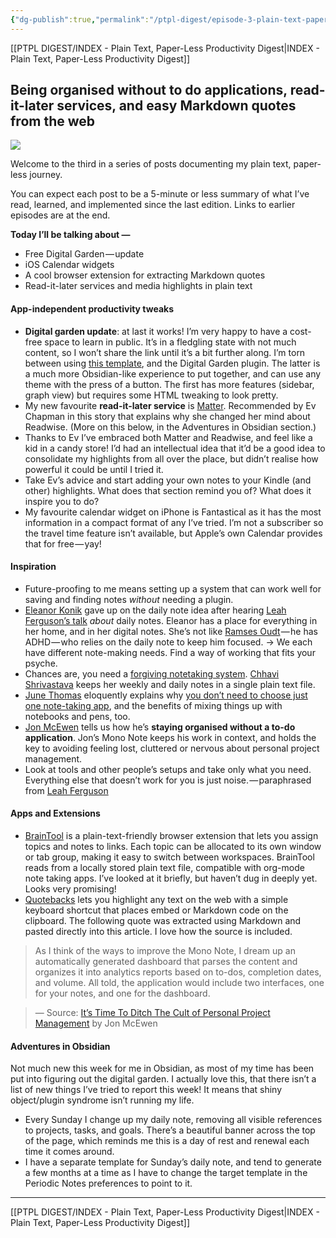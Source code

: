 ```yaml
---
{"dg-publish":true,"permalink":"/ptpl-digest/episode-3-plain-text-paper-less-productivity/","dgHomeLink":true,"dgPassFrontmatter":false}
---
```



[[PTPL DIGEST/INDEX - Plain Text, Paper-Less Productivity Digest|INDEX - Plain Text, Paper-Less Productivity Digest]]

## Being organised without to do applications, read-it-later services, and easy Markdown quotes from the web

![](https://cdn-images-1.medium.com/max/1600/1*WBOA0lsaocL7h5HxY9ghzA.png)


Welcome to the third in a series of posts documenting my plain text, paper-less journey.

You can expect each post to be a 5-minute or less summary of what I’ve read, learned, and implemented since the last edition. Links to earlier episodes are at the end.

**Today I’ll be talking about —**

-   Free Digital Garden — update
-   iOS Calendar widgets
-   A cool browser extension for extracting Markdown quotes
-   Read-it-later services and media highlights in plain text

#### App-independent productivity tweaks

-   **Digital garden update**: at last it works! I’m very happy to have a cost-free space to learn in public. It’s in a fledgling state with not much content, so I won’t share the link until it’s a bit further along. I’m torn between using [this template](https://maximevaillancourt.com/blog/setting-up-your-own-digital-garden-with-jekyll), and the Digital Garden plugin. The latter is a much more Obsidian-like experience to put together, and can use any theme with the press of a button. The first has more features (sidebar, graph view) but requires some HTML tweaking to look pretty.
-   My new favourite **read-it-later service** is [Matter](https://hq.getmatter.app/). Recommended by Ev Chapman in this story that explains why she changed her mind about Readwise. (More on this below, in the Adventures in Obsidian section.)
-   Thanks to Ev I’ve embraced both Matter and Readwise, and feel like a kid in a candy store! I’d had an intellectual idea that it’d be a good idea to consolidate my highlights from all over the place, but didn’t realise how powerful it could be until I tried it.
-   Take Ev’s advice and start adding your own notes to your Kindle (and other) highlights. What does that section remind you of? What does it inspire you to do?
-   My favourite calendar widget on iPhone is Fantastical as it has the most information in a compact format of any I’ve tried. I’m not a subscriber so the travel time feature isn’t available, but Apple’s own Calendar provides that for free — yay!

#### Inspiration

- Future-proofing to me means setting up a system that can work well for saving and finding notes _without_ needing a plugin.
- [Eleanor Konik](https://twitter.com/EleanorKonik/status/1529806813394239489) gave up on the daily note idea after hearing [Leah Ferguson’s talk](https://www.linkingyourthinking.com/lytcon/leah-ferguson-start-and-end-your-day-with-a-daily-note) _about_ daily notes. Eleanor has a place for everything in her home, and in her digital notes. She’s not like [Ramses Oudt](https://www.linkingyourthinking.com/lytcon/ramses-oudt-the-power-of-keeping-a-learn-log) — he has ADHD — who relies on the daily note to keep him focused. -> We each have different note-making needs. Find a way of working that fits your psyche.
- Chances are, you need a [forgiving notetaking system](https://bootcamp.uxdesign.cc/do-yourself-a-favor-build-yourself-a-forgiving-simple-note-taking-system-99d3d4fed319). [Chhavi Shrivastava](https://medium.com/u/4d4b5efce9ff) keeps her weekly and daily notes in a single plain text file.
- [June Thomas](https://medium.com/u/b91de5f6cb3a) eloquently explains why [you don’t need to choose just one note-taking app](https://medium.com/tools-for-writing/stop-searching-for-the-perfect-note-taking-app-use-them-all-94acf0ba9a55), and the benefits of mixing things up with notebooks and pens, too.
- [Jon McEwen](https://medium.com/u/fb5a922b0650) tells us how he’s **staying organised without a to-do application**. Jon’s Mono Note keeps his work in context, and holds the key to avoiding feeling lost, cluttered or nervous about personal project management.
- Look at tools and other people’s setups and take only what you need. Everything else that doesn’t work for you is just noise. — paraphrased from [Leah Ferguson](https://www.linkingyourthinking.com/lytcon/leah-ferguson-start-and-end-your-day-with-a-daily-note)

#### Apps and Extensions

-   [BrainTool](https://braintool.org/) is a plain-text-friendly browser extension that lets you assign topics and notes to links. Each topic can be allocated to its own window or tab group, making it easy to switch between workspaces. BrainTool reads from a locally stored plain text file, compatible with org-mode note taking apps. I’ve looked at it briefly, but haven’t dug in deeply yet. Looks very promising!
-   [Quotebacks](https://chrome.google.com/webstore/detail/quotebacks-quote-the-web/makakhdegdcmmbbhepafcghpdkbemach) lets you highlight any text on the web with a simple keyboard shortcut that places embed or Markdown code on the clipboard. The following quote was extracted using Markdown and pasted directly into this article. I love how the source is included.

> As I think of the ways to improve the Mono Note, I dream up an automatically generated dashboard that parses the content and organizes it into analytics reports based on to-dos, completion dates, and volume. All told, the application would include two interfaces, one for your notes, and one for the dashboard.

> — Source: [It’s Time To Ditch The Cult of Personal Project Management](https://jonmce.medium.com/its-time-to-ditch-the-cult-of-personal-project-management-fb224390cdfe) by Jon McEwen

#### Adventures in Obsidian

Not much new this week for me in Obsidian, as most of my time has been put into figuring out the digital garden. I actually love this, that there isn’t a list of new things I’ve tried to report this week! It means that shiny object/plugin syndrome isn’t running my life.

-   Every Sunday I change up my daily note, removing all visible references to projects, tasks, and goals. There’s a beautiful banner across the top of the page, which reminds me this is a day of rest and renewal each time it comes around.
-   I have a separate template for Sunday’s daily note, and tend to generate a few months at a time as I have to change the target template in the Periodic Notes preferences to point to it.

---
[[PTPL DIGEST/INDEX - Plain Text, Paper-Less Productivity Digest|INDEX - Plain Text, Paper-Less Productivity Digest]]
